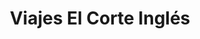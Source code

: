 ---
title: "Viajes El Corte Inglés"
url: /madrid/viajes-el-corte-ingles-calle-del-mar-caspio/
shop: agencia de viajes
---